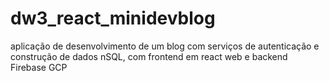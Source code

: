 # dw3_react_minidevblog
aplicação de desenvolvimento de um blog com serviços de autenticação e construção de dados nSQL, com frontend em react web e backend Firebase GCP
